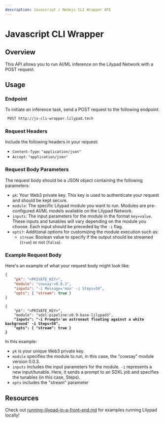 ```yaml
---
description: Javascript / Nodejs CLI Wrapper API
---
```


# Javascript CLI Wrapper

## Overview

This API allows you to run AI/ML inference on the Lilypad Network with a POST request.

## **Usage**

### **Endpoint**

To initiate an inference task, send a POST request to the following endpoint:

```bash
 POST http://js-cli-wrapper.lilypad.tech
```

### Request Headers

Include the following headers in your request:

* `Content-Type`: `"application/json"`
* `Accept`: `"application/json"`

### Request Body Parameters

The request body should be a JSON object containing the following parameters:

* `pk`: Your Web3 private key. This key is used to authenticate your request and should be kept secure.
* `module`: The specific Lilypad module you want to run. Modules are pre-configured AI/ML models available on the Lilypad Network.
* `inputs`: The input parameters for the module in the format `key=value`. These inputs and tunables will vary depending on the module you choose. Each input should be preceded by the `-i` flag.
* `opts?`: Additional options for customizing the module execution such as:
  * `stream`: Boolean value to specify if the output should be streamed (`true`) or not (`false`).

### Example Request Body

Here's an example of what your request body might look like:

```json
{
    "pk": "<PRIVATE_KEY>",
    "module": "cowsay:v0.0.3",
    "inputs": "-i Message='moo' -i Steps=50",
    "opts": { "stream": true }
}
```

<pre class="language-json"><code class="lang-json">{
    "pk": "&#x3C;PRIVATE_KEY>",
    "module": "sdxl-pipeline:v0.9-base-lilypad3",
<strong>    "inputs": "-i Prompt='an astronaut floating against a white background' -i Steps=50",
</strong><strong>    "opts": { "stream": true }
</strong><strong>}
</strong></code></pre>

In this example:

* `pk` is your unique Web3 private key.
* `module` specifies the module to run, in this case, the "cowsay" module version 0.0.3.
* `inputs` includes the input parameters for the module. `-i` represents a new input/tunable. Here, it sends a prompt to an SDXL job and specifies the tunables (in this case, Steps).
* `opts` includes the "stream" parameter

## Resources

Check out [running-lilypad-in-a-front-end.md](running-lilypad-in-a-front-end.md "mention") for examples running Lilypad locally!
